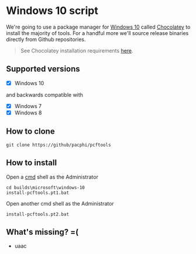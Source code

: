 # Windows 10 script

We're going to use a package manager for [Windows 10](https://www.microsoft.com/en-us/windows/get-windows-10) called [Chocolatey](https://chocolatey.org) to install the majority of tools.  For a handful more we'll source release binaries directly from Github repositories.

> See Chocolatey installation requirements [here](https://github.com/chocolatey/choco/wiki/Installation#requirements).

## Supported versions

- [x] Windows 10

and backwards compatible with

- [x] Windows 7
- [x] Windows 8

## How to clone

```
git clone https://github/pacphi/pcftools
```

## How to install

Open a [cmd](https://docs.microsoft.com/en-us/windows-server/administration/windows-commands/windows-commands#BKMK_OVR) shell as the Administrator

```
cd builds\microsoft\windows-10
install-pcftools.pt1.bat
```

Open another cmd shell as the Administrator

```
install-pcftools.pt2.bat
```

## What's missing? =(

* uaac

